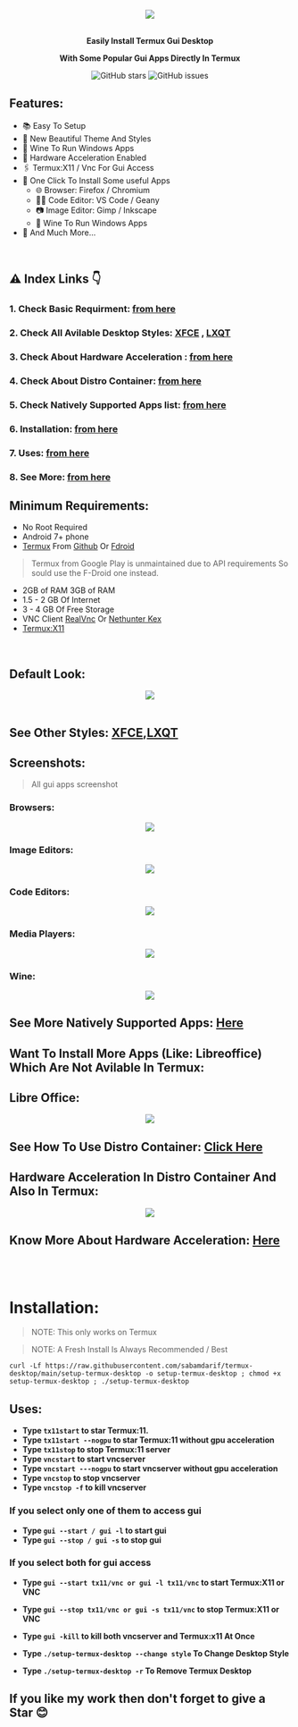 
<br>
<center><img src="images/xfce/look_1/desktop.png"></center>
<br>
<p align="center"><b>Easily Install Termux Gui Desktop </b></p>
<p align="center"><b>With Some Popular Gui Apps Directly In Termux</b></p>

<div align="center">

![GitHub stars](https://img.shields.io/github/stars/sabamdarif/termux-desktop)
![GitHub issues](https://img.shields.io/github/issues/sabamdarif/termux-desktop)

</div>

## Features:

- :books: Easy To Setup
- :art: New Beautiful Theme And Styles
- :wine_glass: Wine To Run Windows Apps
- :mechanical_arm: Hardware Acceleration Enabled
- :paperclips: Termux:X11 / Vnc For Gui Access
-  :jigsaw: One Click To Install Some useful Apps
   - :globe_with_meridians: Browser: Firefox / Chromium
   - :man_technologist: Code Editor: VS Code / Geany
   - :camera: Image Editor: Gimp / Inkscape
   - :wine_glass: Wine To Run Windows Apps
- :link: And Much More...
<br>


## :warning: Index Links :point_down:

### 1. Check Basic Requirment: [from here](#requirements)
### 2. Check All Avilable Desktop Styles: [XFCE](xfce_styles.md) , [LXQT](lxqt_styles.md)
### 3. Check About Hardware Acceleration : [from here](hw-acceleration.md)
### 4. Check About Distro Container: [from here](proot-caontainer.md)
### 5. Check Natively Supported Apps list: [from here](applist.md)
### 6. Installation: [from here](#installation)
### 7. Uses: [from here](#uses)
### 8. See More: [from here](see-more.md)

<a name="requirements"></a>

## Minimum Requirements:
- No Root Required
- Android 7+ phone
- [Termux](https://termux.dev/en/) From [Github](https://github.com/termux/termux-app/releases) Or [Fdroid](https://f-droid.org/en/packages/com.termux/)
> Termux from Google Play is unmaintained due to API requirements So sould use the F-Droid one instead.
- 2GB of RAM 3GB of RAM
- 1.5 - 2 GB Of Internet
- 3 - 4 GB Of Free Storage
- VNC Client [RealVnc](https://play.google.com/store/apps/details?id=com.realvnc.viewer.android) Or [Nethunter Kex](https://store.nethunter.com/en/packages/com.offsec.nethunter.kex/)
- [Termux:X11](https://github.com/termux/termux-x11/releases)

<br>

## Default Look:

<center><img src="images/xfce/look_1/look.png"></center>
<br>

## See Other Styles: [XFCE](xfce_styles.md),[LXQT](lxqt_styles.md)

## Screenshots:
> All gui apps screenshot

### Browsers:

<center><img src="images/apps/firefox-chromium.png"></center>

### Image Editors:

<center><img src="images/apps/inkscape-gimp.png"></center>

### Code Editors:

<center><img src="images/apps/geany-vscode.png"></center>

### Media Players:

<center><img src="images/apps/parole-vlc.png"></center>

### Wine:

<center><img src="images/apps/wine.png"></center>

## See More Natively Supported Apps: [Here](applist.md)

## Want To Install More Apps (Like: Libreoffice) Which Are Not Avilable In Termux:

## Libre Office:

<center><img src="images/apps/container-libreoffice-2.png"></center>

## See How To Use Distro Container: [Click Here](proot-caontainer.md)

## Hardware Acceleration In Distro Container And Also In Termux:

<center><img src="images/pdrun-glmark2.png"></center>


## Know More About Hardware Acceleration: [Here](hw-acceleration.md)

<br>
<br>

<a name="installation"></a>

# Installation:

>NOTE: This only works on Termux

>NOTE: A Fresh Install Is Always Recommended / Best 


```
curl -Lf https://raw.githubusercontent.com/sabamdarif/termux-desktop/main/setup-termux-desktop -o setup-termux-desktop ; chmod +x setup-termux-desktop ; ./setup-termux-desktop
```

<a name="uses"></a>

## Uses:

- **Type `tx11start` to star Termux:11.**
- **Type `tx11start --nogpu` to star Termux:11 without gpu acceleration**
- **Type `tx11stop` to stop Termux:11 server**
- **Type `vncstart` to start vncserver**
- **Type `vncstart ---nogpu` to start vncserver without gpu acceleration**
- **Type `vncstop` to stop vncserver**
- **Type `vncstop -f` to kill vncserver**

### If you select only one of them to access gui
- **Type `gui --start / gui -l` to start gui**
- **Type `gui --stop / gui -s` to stop gui**

### If you select both for gui access
- **Type `gui --start tx11/vnc or gui -l tx11/vnc` to start Termux:X11 or VNC**
- **Type `gui --stop tx11/vnc or gui -s tx11/vnc` to stop Termux:X11 or VNC**

- **Type `gui -kill` to kill both vncserver and Termux:x11 At Once**
- **Type `./setup-termux-desktop --change style` To Change Desktop Style**
- **Type `./setup-termux-desktop -r` To Remove Termux Desktop**

## If you like my work then don't forget to give a Star :blush:

